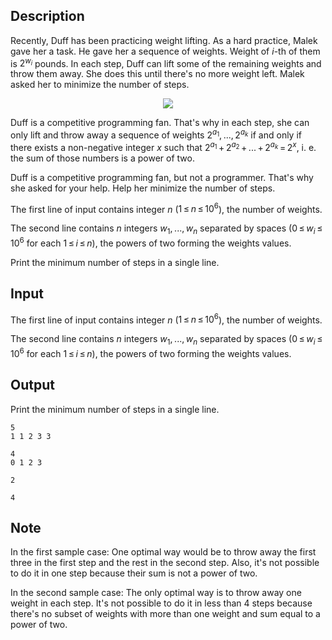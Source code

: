 ## Description

<div><p>Recently, Duff has been practicing weight lifting. As a hard practice, Malek gave her a task. He gave her a sequence of weights. Weight of <span class="tex-span"><i>i</i></span>-th of them is <span class="tex-span">2<sup class="upper-index"><i>w</i><sub class="lower-index"><i>i</i></sub></sup></span> pounds. In each step, Duff can lift some of the remaining weights and throw them away. She does this until there's no more weight left. Malek asked her to minimize the number of steps.</p><center> <img class="tex-graphics" src="file://ZKoP7j9E.png" style="max-width: 100.0%;max-height: 100.0%;"> </center><p>Duff is a competitive programming fan. That's why in each step, she can only lift and throw away a sequence of weights <span class="tex-span">2<sup class="upper-index"><i>a</i><sub class="lower-index">1</sub></sup>, ..., 2<sup class="upper-index"><i>a</i><sub class="lower-index"><i>k</i></sub></sup></span> if and only if there exists a non-negative integer <span class="tex-span"><i>x</i></span> such that <span class="tex-span">2<sup class="upper-index"><i>a</i><sub class="lower-index">1</sub></sup> + 2<sup class="upper-index"><i>a</i><sub class="lower-index">2</sub></sup> + ... + 2<sup class="upper-index"><i>a</i><sub class="lower-index"><i>k</i></sub></sup> = 2<sup class="upper-index"><i>x</i></sup></span>, i. e. the sum of those numbers is a power of two.</p><p>Duff is a competitive programming fan, but not a programmer. That's why she asked for your help. Help her minimize the number of steps. </p></div><div class="input-specification"><p>The first line of input contains integer <span class="tex-span"><i>n</i></span> (<span class="tex-span">1 ≤ <i>n</i> ≤ 10<sup class="upper-index">6</sup></span>), the number of weights.</p><p>The second line contains <span class="tex-span"><i>n</i></span> integers <span class="tex-span"><i>w</i><sub class="lower-index">1</sub>, ..., <i>w</i><sub class="lower-index"><i>n</i></sub></span> separated by spaces (<span class="tex-span">0 ≤ <i>w</i><sub class="lower-index"><i>i</i></sub> ≤ 10<sup class="upper-index">6</sup></span> for each <span class="tex-span">1 ≤ <i>i</i> ≤ <i>n</i></span>), the powers of two forming the weights values.</p></div><div class="output-specification"><p>Print the minimum number of steps in a single line.</p></div>

## Input

<p>The first line of input contains integer <span class="tex-span"><i>n</i></span> (<span class="tex-span">1 ≤ <i>n</i> ≤ 10<sup class="upper-index">6</sup></span>), the number of weights.</p><p>The second line contains <span class="tex-span"><i>n</i></span> integers <span class="tex-span"><i>w</i><sub class="lower-index">1</sub>, ..., <i>w</i><sub class="lower-index"><i>n</i></sub></span> separated by spaces (<span class="tex-span">0 ≤ <i>w</i><sub class="lower-index"><i>i</i></sub> ≤ 10<sup class="upper-index">6</sup></span> for each <span class="tex-span">1 ≤ <i>i</i> ≤ <i>n</i></span>), the powers of two forming the weights values.</p>

## Output

<p>Print the minimum number of steps in a single line.</p>





```input1
5
1 1 2 3 3

```




```input2
4
0 1 2 3

```




```output1
2

```




```output2
4

```



## Note

<p>In the first sample case: One optimal way would be to throw away the first three in the first step and the rest in the second step. Also, it's not possible to do it in one step because their sum is not a power of two.</p><p>In the second sample case: The only optimal way is to throw away one weight in each step. It's not possible to do it in less than 4 steps because there's no subset of weights with more than one weight and sum equal to a power of two.</p>
